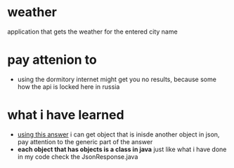 # weather
application that gets the weather for the entered city name

# pay attenion to
- using the dormitory internet might get you no results, because some how the api is locked here in russia
# what i have learned
- [using this answer](https://stackoverflow.com/questions/23070298/get-nested-json-object-with-gson-using-retrofit) i can get object that is inisde another object in json, pay attention to the generic part of the answer
- **each object that has objects is a class in java** just like what i have done in my code check the JsonResponse.java 
